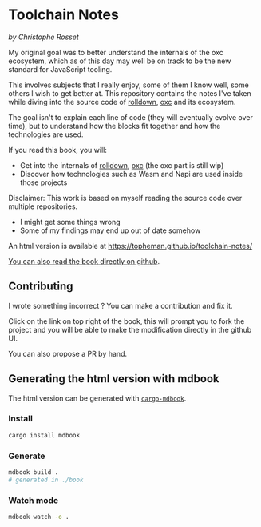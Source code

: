 # Toolchain Notes

*by Christophe Rosset*

My original goal was to better understand the internals of the oxc ecosystem, which as of this day may well be on track to be the new standard for JavaScript tooling.

This involves subjects that I really enjoy, some of them I know well, some others I wish to get better at. This repository contains the notes I've taken while diving into the source code of [rolldown](https://github.com/rolldown/rolldown), [oxc](https://github.com/oxc-project/oxc) and its ecosystem.

The goal isn't to explain each line of code (they will eventually evolve over time), but to understand how the blocks fit together and how the technologies are used.

If you read this book, you will:

- Get into the internals of [rolldown](./rolldown/README.md), [oxc](./oxc/README.md) (the oxc part is still wip)
- Discover how technologies such as Wasm and Napi are used inside those projects

Disclaimer: This work is based on myself reading the source code over multiple repositories.

- I might get some things wrong
- Some of my findings may end up out of date somehow

An html version is available at <https://topheman.github.io/toolchain-notes/>

[You can also read the book directly on github](./src/SUMMARY.md).

## Contributing

I wrote something incorrect ? You can make a contribution and fix it.

Click on the link on top right of the book, this will prompt you to fork the project and you will be able to make the modification directly in the github UI.

You can also propose a PR by hand.

## Generating the html version with mdbook

The html version can be generated with [`cargo-mdbook`](https://crates.io/crates/mdbook).

### Install

```sh
cargo install mdbook
```

### Generate

```sh
mdbook build .
# generated in ./book
```

### Watch mode

```sh
mdbook watch -o .
```
